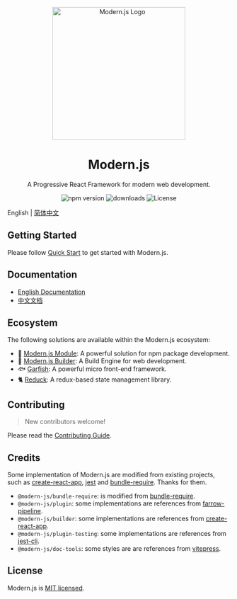 <p align="center">
  <a href="https://modernjs.dev" target="blank"><img src="https://lf3-static.bytednsdoc.com/obj/eden-cn/ylaelkeh7nuhfnuhf/modernjs-cover.png" width="300" alt="Modern.js Logo" /></a>
</p>

<h1 align="center">Modern.js</h1>

<p align="center">
  A Progressive React Framework for modern web development.
</p>

<p align="center">
  <img src="https://img.shields.io/npm/v/@modern-js/core?style=flat-square&color=00a8f0" alt="npm version" />
  <img src="https://img.shields.io/npm/dm/@modern-js/core.svg?style=flat-square&color=00a8f0" alt="downloads" />
  <img src="https://img.shields.io/npm/l/@modern-js/core?style=flat-square&color=00a8f0" alt="License" />
</p>

English | [简体中文](./README.zh-CN.md)

## Getting Started

Please follow [Quick Start](https://modernjs.dev/en/guides/get-started/quick-start) to get started with Modern.js.

## Documentation

- [English Documentation](https://modernjs.dev/en/)
- [中文文档](https://modernjs.dev)

## Ecosystem

The following solutions are available within the Modern.js ecosystem:

- 🦄 [Modern.js Module](https://modernjs.dev/module-tools/en/): A powerful solution for npm package development.
- 🐧 [Modern.js Builder](https://modernjs.dev/builder/en/): A Build Engine for web development.
- 🐟 [Garfish](https://github.com/modern-js-dev/garfish): A powerful micro front-end framework.
- 🐈 [Reduck](https://github.com/modern-js-dev/reduck): A redux-based state management library.

## Contributing

> New contributors welcome!

Please read the [Contributing Guide](https://github.com/modern-js-dev/modern.js/blob/main/CONTRIBUTING.md).

## Credits

Some implementation of Modern.js are modified from existing projects, such as [create-react-app](https://github.com/facebook/create-react-app), [jest](https://github.com/facebook/jest) and [bundle-require](https://github.com/egoist/bundle-require). Thanks for them.

- `@modern-js/bundle-require`: is modified from [bundle-require](https://github.com/egoist/bundle-require).
- `@modern-js/plugin`: some implementations are references from [farrow-pipeline](https://github.com/farrow-js/farrow/tree/master/packages/farrow-pipeline).
- `@modern-js/builder`: some implementations are references from [create-react-app](https://github.com/facebook/create-react-app).
- `@modern-js/plugin-testing`: some implementations are references from [jest-cli](https://github.com/facebook/jest/blob/fdc74af37235354e077edeeee8aa2d1a4a863032/packages/jest-cli/src/cli/index.ts#L21).
- `@modern-js/doc-tools`: some styles are are references from [vitepress](https://github.com/vuejs/vitepress).

## License

Modern.js is [MIT licensed](https://github.com/modern-js-dev/modern.js/blob/main/LICENSE).
